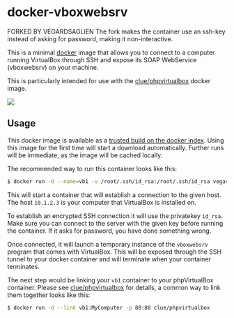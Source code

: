 # docker-vboxwebsrv
FORKED BY VEGARDSAGLIEN
The fork makes the container use an ssh-key instead of asking for password, making it non-interactive.

This is a minimal [docker](https://www.docker.io) image that allows you to connect to a computer running VirtualBox
through SSH and expose its SOAP WebService (vboxwebsrv) on your machine.

This is particularly intended for use with the [clue/phpvirtualbox](https://github.com/clue/docker-phpvirtualbox)
docker image.

![](https://cloud.githubusercontent.com/assets/776829/3137332/d8500a54-e850-11e3-921d-479d43c9c80a.png)

## Usage

This docker image is available as a [trusted build on the docker index](https://index.docker.io/u/vegardsaglien/vboxwebsrv/).
Using this image for the first time will start a download automatically.
Further runs will be immediate, as the image will be cached locally.

The recommended way to run this container looks like this:

```bash
$ docker run -d --name=vb1 -v /root/.ssh/id_rsa:/root/.ssh/id_rsa vegardsaglien/vboxwebsrv vbox@10.1.2.3
```

This will start a container that will establish a connection to the given host.
The host `10.1.2.3` is your computer that VirtualBox is installed on.

To establish an encrypted SSH connection it will use the privatekey `id_rsa`.
Make sure you can connect to the server with the given key before running the container. If it asks for password, you have done something wrong.

Once connected, it will launch a temporary instance of the  `vboxwebsrv` program that comes with VirtualBox.
This will be exposed through the SSH tunnel to your docker container and will terminate when your container
terminates.

The next step would be linking your `vb1` container to your phpVirtualBox container.
Please see [clue/phpvirtualbox](https://github.com/clue/docker-phpvirtualbox) for details, a common
way to link them together looks like this:

```bash
$ docker run -d --link vb1:MyComputer -p 80:80 clue/phpvirtualbox
```
